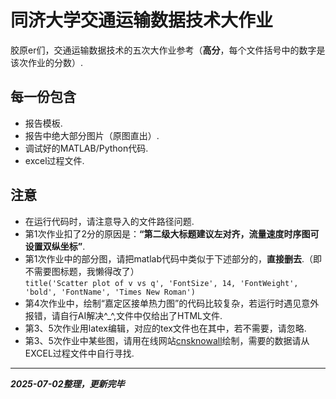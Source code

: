 # 同济大学交通运输数据技术大作业
胶原er们，交通运输数据技术的五次大作业参考（**高分**，每个文件括号中的数字是该次作业的分数）.   
## 每一份包含 
* 报告模板.  
* 报告中绝大部分图片（原图直出）.  
* 调试好的MATLAB/Python代码.  
* excel过程文件.  
## 注意
* 在运行代码时，请注意导入的文件路径问题.  
* 第1次作业扣了2分的原因是：**“第二级大标题建议左对齐，流量速度时序图可设置双纵坐标”**.
* 第1次作业中的部分图，请把matlab代码中类似于下述部分的，**直接删去**.（即不需要图标题，我懒得改了）  
  `title('Scatter plot of v vs q', 'FontSize', 14, 'FontWeight', 'bold', 'FontName', 'Times New Roman')`
* 第4次作业中，绘制“嘉定区接单热力图”的代码比较复杂，若运行时遇见意外报错，请自行AI解决^_^,文件中仅给出了HTML文件.
* 第3、5次作业用latex编辑，对应的tex文件也在其中，若不需要，请忽略.  
* 第3、5次作业中某些图，请用在线网站[cnsknowall](https://cnsknowall.com/)绘制，需要的数据请从EXCEL过程文件中自行寻找. 
****
_**2025-07-02整理，更新完毕**_
